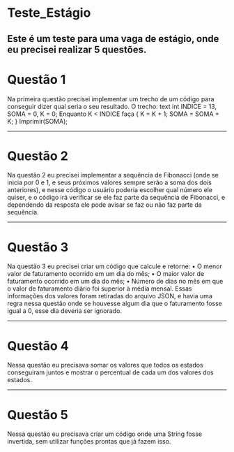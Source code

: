 # Teste_Estágio
Este é um teste para uma vaga de estágio, onde eu precisei realizar 5 questões.
----------------------
# Questão 1
Na primeira questão precisei implementar um trecho de um código para conseguir dizer qual seria o seu resultado.
O trecho:
text
int INDICE = 13, SOMA = 0, K = 0;
Enquanto K < INDICE faça { K = K + 1; SOMA = SOMA + K; }
Imprimir(SOMA);

----------------------

# Questão 2
Na questão 2 eu precisei implementar a sequência de Fibonacci (onde se inicia por 0 e 1, e seus próximos valores sempre serão a soma dos dois anteriores), e nesse código o usuário poderia escolher qual número ele quiser, e o código irá verificar se ele faz parte da sequência de Fibonacci, e dependendo da resposta ele pode avisar se faz ou não faz parte da sequência.

----------------------

# Questão 3
Na questão 3 eu precisei criar um código que calcule e retorne:
• O menor valor de faturamento ocorrido em um dia do mês;
• O maior valor de faturamento ocorrido em um dia do mês;
• Número de dias no mês em que o valor de faturamento diário foi superior à média mensal.
Essas informações dos valores foram retiradas do arquivo JSON, e havia uma regra nessa questão onde se houvesse algum dia que o faturamento fosse igual a 0, esse dia deveria ser ignorado.

----------------------

# Questão 4

Nessa questão eu precisava somar os valores que todos os estados conseguiram juntos e mostrar o percentual de cada um dos valores dos estados.

----------------------

# Questão 5
Nessa questão eu precisava criar um código onde uma String fosse invertida, sem utilizar funções prontas que já fazem isso.